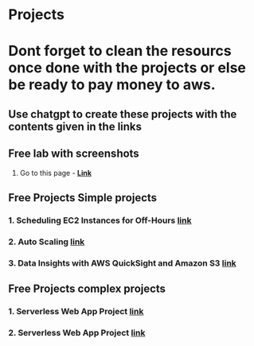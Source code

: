 # Projects

# Dont forget to clean the resourcs once done with the projects or else be ready to pay money to aws.

## Use chatgpt to create these projects with the contents given in the links

## Free lab with screenshots
1. Go to this page - **[Link](https://github.com/thyagomota/aws-labs?tab=readme-ov-file)**

## Free Projects Simple projects

### 1. Scheduling EC2 Instances for Off-Hours **[link](https://github.com/Kevin-byt/AWS-Projects/tree/main/Lambda/Start-Stop-EC2)**
### 2. Auto Scaling **[link](https://github.com/Kevin-byt/AWS-Projects/tree/main/Auto%20Scaling)**
### 3. Data Insights with AWS QuickSight and Amazon S3 **[link](https://github.com/Kevin-byt/AWS-Projects/tree/main/Data%20Visualization%20with%20QuickSight%20and%20S3)**

## Free Projects complex projects
### 1. Serverless Web App Project **[link](https://github.com/Kevin-byt/AWS-Projects/tree/main/Amplify)**
### 2. Serverless Web App Project **[link](https://github.com/Kevin-byt/AWS-Projects/tree/main/Amplify)**


